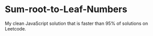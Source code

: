 # Sum-root-to-Leaf-Numbers
My clean JavaScript solution that is faster than 95% of solutions on Leetcode.
